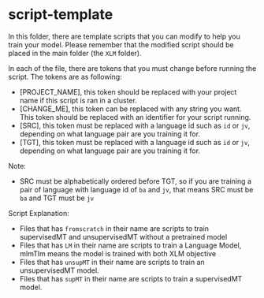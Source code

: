 # script-template

In this folder, there are template scripts that you can modify to help you train your model. Please remember that the modified script should be placed in the main folder (the `XLM` folder).

In each of the file, there are tokens that you must change before running the script. The tokens are as following:<br>
- [PROJECT_NAME], this token should be replaced with your project name if this script is ran in a cluster.
- [CHANGE_ME], this token can be replaced with any string you want. This token should be replaced with an identifier for your script running.
- [SRC], this token must be replaced with a language id such as `id` or `jv`, depending on what language pair are you training it for.
- [TGT], this token must be replaced with a language id such as `id` or `jv`, depending on what language pair are you training it for.

Note: 
- SRC must be alphabetically ordered before TGT, so if you are training a pair of language with language id of `ba` and `jv`, that means SRC must be `ba` and TGT must be `jv`

Script Explanation:
- Files that has `fromscratch` in their name are scripts to train supervisedMT and unsupervisedMT without a pretrained model
- Files that has `LM` in their name are scripts to train a Language Model, mlmTlm means the model is trained with both XLM objective
- Files that has `unsupMT` in their name are scripts to train an unsupervisedMT model.
- Files that has `supMT` in their name are scripts to train a supervisedMT model.
